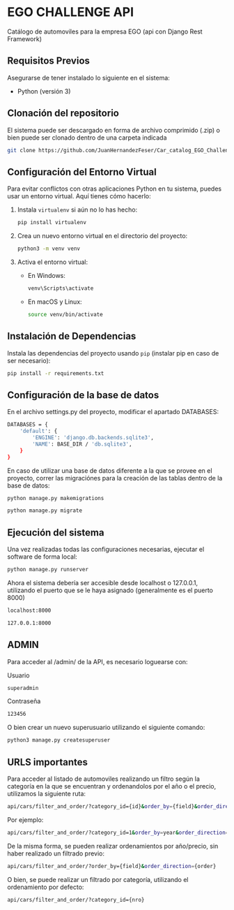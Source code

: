 # EGO CHALLENGE API

Catálogo de automoviles para la empresa EGO (api con Django Rest Framework)

## Requisitos Previos

Asegurarse de tener instalado lo siguiente en el sistema:

- Python (versión 3)

## Clonación del repositorio

El sistema puede ser descargado en forma de archivo comprimido (.zip) o bien puede ser clonado dentro de una carpeta indicada

```bash
git clone https://github.com/JuanHernandezFeser/Car_catalog_EGO_Challenge.git .
```

## Configuración del Entorno Virtual

Para evitar conflictos con otras aplicaciones Python en tu sistema, puedes usar un entorno virtual. Aquí tienes cómo hacerlo:

1. Instala `virtualenv` si aún no lo has hecho:
    ```bash
    pip install virtualenv
    ```

2. Crea un nuevo entorno virtual en el directorio del proyecto:
    ```bash
    python3 -m venv venv
    ```

3. Activa el entorno virtual:
    - En Windows:
        ```bash
        venv\Scripts\activate
        ```
    - En macOS y Linux:
        ```bash
        source venv/bin/activate
        ```

## Instalación de Dependencias

Instala las dependencias del proyecto usando `pip` (instalar pip en caso de ser necesario):

```bash
pip install -r requirements.txt
```

## Configuración de la base de datos

En el archivo settings.py del proyecto, modificar el apartado DATABASES:

```bash
DATABASES = {
    'default': {
        'ENGINE': 'django.db.backends.sqlite3',
        'NAME': BASE_DIR / 'db.sqlite3',
    }
}
```

En caso de utilizar una base de datos diferente a la que se provee en el proyecto, correr las migraciónes para la creación de las tablas dentro de la base de datos:

```bash
python manage.py makemigrations

python manage.py migrate
```

## Ejecución del sistema

Una vez realizadas todas las configuraciones necesarias, ejecutar el software de forma local:

```bash
python manage.py runserver
```

Ahora el sistema debería ser accesible desde localhost o 127.0.0.1, utilizando el puerto que se le haya asignado (generalmente es el puerto 8000)

```bash
localhost:8000

127.0.0.1:8000
```

## ADMIN

Para acceder al /admin/ de la API, es necesario loguearse con:

Usuario

```bash
superadmin
```
Contraseña

```bash
123456
```

O bien crear un nuevo superusuario utilizando el siguiente comando:

```bash
python3 manage.py createsuperuser
```

## URLS importantes

Para acceder al listado de automoviles realizando un filtro según la categoría en la que se encuentran y ordenandolos por el año o el precio, utilizamos la siguiente ruta:

```bash
api/cars/filter_and_order/?category_id={id}&order_by={field}&order_direction={order}
```

Por ejemplo:

```bash
api/cars/filter_and_order/?category_id=1&order_by=year&order_direction=asc
```

De la misma forma, se pueden realizar ordenamientos por año/precio, sin haber realizado un filtrado previo:

```bash
api/cars/filter_and_order/?order_by={field}&order_direction={order}
```

O bien, se puede realizar un filtrado por categoría, utilizando el ordenamiento por defecto:

```bash
api/cars/filter_and_order/?category_id={nro}
```

